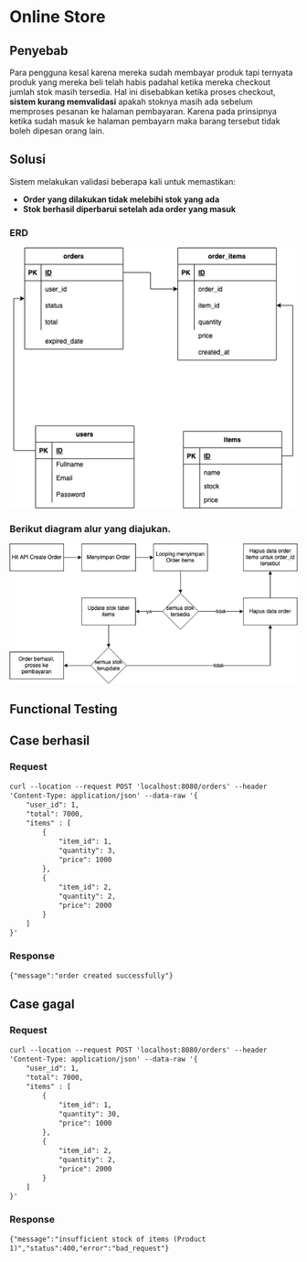 # Online Store

## Penyebab
Para pengguna kesal karena mereka sudah membayar produk tapi ternyata produk yang mereka beli telah habis padahal ketika mereka checkout jumlah stok masih tersedia. 
Hal ini disebabkan ketika proses checkout, **sistem kurang memvalidasi** apakah stoknya masih ada sebelum memproses pesanan ke halaman pembayaran. Karena pada prinsipnya ketika sudah masuk ke halaman pembayarn maka barang tersebut tidak boleh dipesan orang lain.

## Solusi
Sistem melakukan validasi beberapa kali untuk memastikan:
- **Order yang dilakukan tidak melebihi stok yang ada**
- **Stok berhasil diperbarui setelah ada order yang masuk**

### ERD
![ERD](/readme/erd.png "ERD")
### Berikut diagram alur yang diajukan.
![Diagaram Validasi](/readme/validasi.png "Diagaram Validasi")

## Functional Testing

## Case berhasil
### Request
```
curl --location --request POST 'localhost:8080/orders' --header 'Content-Type: application/json' --data-raw '{
    "user_id": 1,
    "total": 7000,
    "items" : [
        {
            "item_id": 1,
            "quantity": 3,
            "price": 1000
        },
        {
            "item_id": 2,
            "quantity": 2,
            "price": 2000
        }
    ]
}'
```

### Response
```
{"message":"order created successfully"}
```

## Case gagal
### Request
```
curl --location --request POST 'localhost:8080/orders' --header 'Content-Type: application/json' --data-raw '{
    "user_id": 1,
    "total": 7000,
    "items" : [
        {
            "item_id": 1,
            "quantity": 30,
            "price": 1000
        },
        {
            "item_id": 2,
            "quantity": 2,
            "price": 2000
        }
    ]
}'
```

### Response
```
{"message":"insufficient stock of items (Product 1)","status":400,"error":"bad_request"}
```
